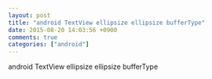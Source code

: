 ```yaml
---
layout: post
title: "android TextView ellipsize ellipsize bufferType"
date: 2015-08-20 14:03:56 +0900
comments: true
categories: ["android"]
---
```


android TextView ellipsize ellipsize bufferType